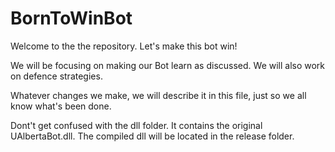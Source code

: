 BornToWinBot
============

Welcome to the the repository. Let's make this bot win!

We will be focusing on making our Bot learn as discussed. We will also work on defence strategies.

Whatever changes we make, we will describe it in this file, just so we all know what's been done.

Dont't get confused with the dll folder. It contains the original UAlbertaBot.dll. The compiled dll will be located in the release folder.
